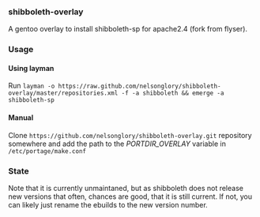 ### shibboleth-overlay ###

A gentoo overlay to install shibboleth-sp for apache2.4 (fork from flyser).

### Usage ###

#### Using layman ####

Run `layman -o https://raw.github.com/nelsonglory/shibboleth-overlay/master/repositories.xml -f -a shibboleth && emerge -a shibboleth-sp`

#### Manual ####

Clone `https://github.com/nelsonglory/shibboleth-overlay.git` repository somewhere and add the path to the *PORTDIR_OVERLAY* variable in `/etc/portage/make.conf`

### State ###

Note that it is currently unmaintaned, but as shibboleth does not release
new versions that often, chances are good, that it is still current.
If not, you can likely just rename the ebuilds to the new version number.
